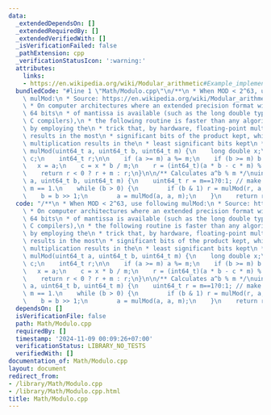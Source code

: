 ```yaml
---
data:
  _extendedDependsOn: []
  _extendedRequiredBy: []
  _extendedVerifiedWith: []
  _isVerificationFailed: false
  _pathExtension: cpp
  _verificationStatusIcon: ':warning:'
  attributes:
    links:
    - https://en.wikipedia.org/wiki/Modular_arithmetic#Example_implementations
  bundledCode: "#line 1 \"Math/Modulo.cpp\"\n/**\n * When MOD < 2^63, use following\
    \ mulMod:\n * Source: https://en.wikipedia.org/wiki/Modular_arithmetic#Example_implementations\n\
    \ * On computer architectures where an extended precision format with at least\
    \ 64 bits\n * of mantissa is available (such as the long double type of most x86\
    \ C compilers),\n * the following routine is faster than any algorithmic solution,\
    \ by employing the\n * trick that, by hardware, floating-point multiplication\
    \ results in the most\n * significant bits of the product kept, while integer\
    \ multiplication results in the\n * least significant bits kept\n */\nuint64_t\
    \ mulMod(uint64_t a, uint64_t b, uint64_t m) {\n    long double x;\n    uint64_t\
    \ c;\n    int64_t r;\n\n    if (a >= m) a %= m;\n    if (b >= m) b %= m;\n\n \
    \   x = a;\n    c = x * b / m;\n    r = (int64_t)(a * b - c * m) % (int64_t)m;\n\
    \    return r < 0 ? r + m : r;\n}\n\n/** Calculates a^b % m */\nuint64_t powMod(uint64_t\
    \ a, uint64_t b, uint64_t m) {\n    uint64_t r = m==1?0:1; // make it works when\
    \ m == 1.\n    while (b > 0) {\n        if (b & 1) r = mulMod(r, a, m);\n    \
    \    b = b >> 1;\n        a = mulMod(a, a, m);\n    }\n    return r;\n}\n"
  code: "/**\n * When MOD < 2^63, use following mulMod:\n * Source: https://en.wikipedia.org/wiki/Modular_arithmetic#Example_implementations\n\
    \ * On computer architectures where an extended precision format with at least\
    \ 64 bits\n * of mantissa is available (such as the long double type of most x86\
    \ C compilers),\n * the following routine is faster than any algorithmic solution,\
    \ by employing the\n * trick that, by hardware, floating-point multiplication\
    \ results in the most\n * significant bits of the product kept, while integer\
    \ multiplication results in the\n * least significant bits kept\n */\nuint64_t\
    \ mulMod(uint64_t a, uint64_t b, uint64_t m) {\n    long double x;\n    uint64_t\
    \ c;\n    int64_t r;\n\n    if (a >= m) a %= m;\n    if (b >= m) b %= m;\n\n \
    \   x = a;\n    c = x * b / m;\n    r = (int64_t)(a * b - c * m) % (int64_t)m;\n\
    \    return r < 0 ? r + m : r;\n}\n\n/** Calculates a^b % m */\nuint64_t powMod(uint64_t\
    \ a, uint64_t b, uint64_t m) {\n    uint64_t r = m==1?0:1; // make it works when\
    \ m == 1.\n    while (b > 0) {\n        if (b & 1) r = mulMod(r, a, m);\n    \
    \    b = b >> 1;\n        a = mulMod(a, a, m);\n    }\n    return r;\n}"
  dependsOn: []
  isVerificationFile: false
  path: Math/Modulo.cpp
  requiredBy: []
  timestamp: '2024-11-09 00:09:26+07:00'
  verificationStatus: LIBRARY_NO_TESTS
  verifiedWith: []
documentation_of: Math/Modulo.cpp
layout: document
redirect_from:
- /library/Math/Modulo.cpp
- /library/Math/Modulo.cpp.html
title: Math/Modulo.cpp
---
```

